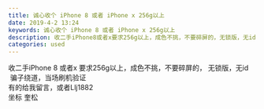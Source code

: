 ```yaml
---
title: 诚心收个 iPhone 8 或者 iPhone x 256g以上
date: 2019-4-2 13:24
keywords: 诚心收个 iPhone 8 或者 iPhone x 256g以上
description: 收二手iPhone8或者x要求256g以上，成色不挑，不要碎屏的，无锁版，无id  骗子绕道，当场刷机验证有的给我留言，或者Llj1882坐标奎松
categories: used
---
```

<td class="t_f" id="postmessage_3373571">

收二手iPhone 8 或者x 要求256g以上，成色不挑，不要碎屏的， 无锁版，无id   骗子绕道，当场刷机验证 <br/>
有的给我留言，或者Llj1882<br/>
坐标 奎松</td>
